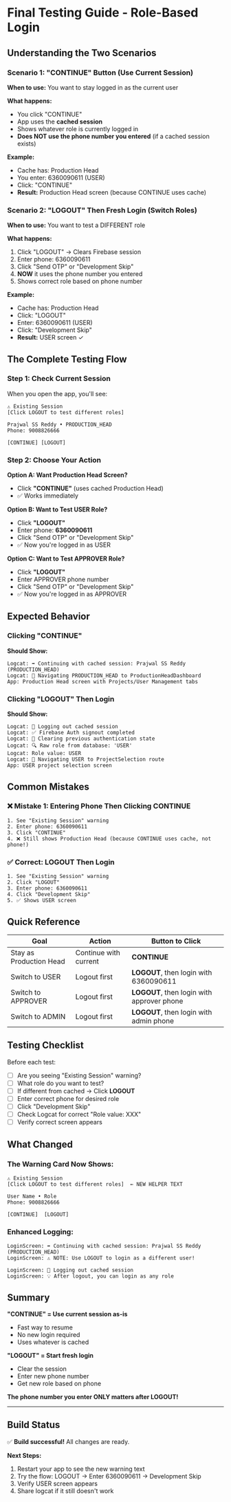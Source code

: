 # Final Testing Guide - Role-Based Login

## Understanding the Two Scenarios

### Scenario 1: "CONTINUE" Button (Use Current Session)
**When to use:** You want to stay logged in as the current user

**What happens:**
- You click "CONTINUE" 
- App uses the **cached session**
- Shows whatever role is currently logged in
- **Does NOT use the phone number you entered** (if a cached session exists)

**Example:**
- Cache has: Production Head
- You enter: 6360090611 (USER)
- Click: "CONTINUE"
- **Result:** Production Head screen (because CONTINUE uses cache)

### Scenario 2: "LOGOUT" Then Fresh Login (Switch Roles)
**When to use:** You want to test a DIFFERENT role

**What happens:**
1. Click "LOGOUT" → Clears Firebase session
2. Enter phone: 6360090611
3. Click "Send OTP" or "Development Skip"
4. **NOW** it uses the phone number you entered
5. Shows correct role based on phone number

**Example:**
- Cache has: Production Head
- Click: "LOGOUT"
- Enter: 6360090611 (USER)
- Click: "Development Skip"
- **Result:** USER screen ✓

## The Complete Testing Flow

### Step 1: Check Current Session
When you open the app, you'll see:

```
⚠️ Existing Session
[Click LOGOUT to test different roles]

Prajwal SS Reddy • PRODUCTION_HEAD
Phone: 9008826666

[CONTINUE] [LOGOUT]
```

### Step 2: Choose Your Action

**Option A: Want Production Head Screen?**
- Click **"CONTINUE"** (uses cached Production Head)
- ✅ Works immediately

**Option B: Want to Test USER Role?**
- Click **"LOGOUT"**
- Enter phone: **6360090611**
- Click "Send OTP" or "Development Skip"
- ✅ Now you're logged in as USER

**Option C: Want to Test APPROVER Role?**
- Click **"LOGOUT"**
- Enter APPROVER phone number
- Click "Send OTP" or "Development Skip"
- ✅ Now you're logged in as APPROVER

## Expected Behavior

### Clicking "CONTINUE"
**Should Show:**
```
Logcat: ➡️ Continuing with cached session: Prajwal SS Reddy (PRODUCTION_HEAD)
Logcat: 🎯 Navigating PRODUCTION_HEAD to ProductionHeadDashboard
App: Production Head screen with Projects/User Management tabs
```

### Clicking "LOGOUT" Then Login
**Should Show:**
```
Logcat: 🔄 Logging out cached session
Logcat: ✅ Firebase Auth signout completed
Logcat: 🧹 Clearing previous authentication state
Logcat: 🔍 Raw role from database: 'USER'
Logcat: Role value: USER
Logcat: 🎯 Navigating USER to ProjectSelection route
App: USER project selection screen
```

## Common Mistakes

### ❌ Mistake 1: Entering Phone Then Clicking CONTINUE
```
1. See "Existing Session" warning
2. Enter phone: 6360090611
3. Click "CONTINUE"
4. ❌ Still shows Production Head (because CONTINUE uses cache, not phone!)
```

### ✅ Correct: LOGOUT Then Login
```
1. See "Existing Session" warning
2. Click "LOGOUT"
3. Enter phone: 6360090611
4. Click "Development Skip"
5. ✅ Shows USER screen
```

## Quick Reference

| Goal | Action | Button to Click |
|------|--------|-----------------|
| Stay as Production Head | Continue with current | **CONTINUE** |
| Switch to USER | Logout first | **LOGOUT**, then login with 6360090611 |
| Switch to APPROVER | Logout first | **LOGOUT**, then login with approver phone |
| Switch to ADMIN | Logout first | **LOGOUT**, then login with admin phone |

## Testing Checklist

Before each test:
- [ ] Are you seeing "Existing Session" warning?
- [ ] What role do you want to test?
- [ ] If different from cached → Click **LOGOUT**
- [ ] Enter correct phone for desired role
- [ ] Click "Development Skip"
- [ ] Check Logcat for correct "Role value: XXX"
- [ ] Verify correct screen appears

## What Changed

### The Warning Card Now Shows:
```
⚠️ Existing Session
[Click LOGOUT to test different roles]  ← NEW HELPER TEXT

User Name • Role
Phone: 9008826666

[CONTINUE]  [LOGOUT]
```

### Enhanced Logging:
```
LoginScreen: ➡️ Continuing with cached session: Prajwal SS Reddy (PRODUCTION_HEAD)
LoginScreen: ⚠️ NOTE: Use LOGOUT to login as a different user!

LoginScreen: 🔄 Logging out cached session
LoginScreen: 💡 After logout, you can login as any role
```

## Summary

**"CONTINUE" = Use current session as-is**
- Fast way to resume
- No new login required
- Uses whatever is cached

**"LOGOUT" = Start fresh login**
- Clear the session
- Enter new phone number
- Get new role based on phone

**The phone number you enter ONLY matters after LOGOUT!**

---

## Build Status
✅ **Build successful!** All changes are ready.

**Next Steps:**
1. Restart your app to see the new warning text
2. Try the flow: LOGOUT → Enter 6360090611 → Development Skip
3. Verify USER screen appears
4. Share logcat if it still doesn't work

